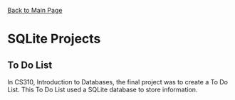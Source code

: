 
<a id="Back to Main Page" href="https://alyssafelzien.github.io/">Back to Main Page </a> 


# SQLite Projects


## To Do List

In CS310, Introduction to Databases, the final project was to create a To Do List. This To Do List used a SQLite database to store information. 
